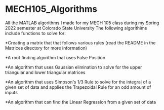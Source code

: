 # MECH105_Algorithms
All the MATLAB algorithms I made for my MECH 105 class during my Spring 2022 semester at Colorado State University
The following algorithims include functions to solve for:

*Creating a matrix that that follows various rules (read the README in the Matrices directory for more information)

*A root finding algorithm that uses False Position

*An algorithm that uses Gaussian elimination to solve for the upper triangular and lower triangular matrices

*An algorithm that uses Simpson's 1/3 Rule to solve for the integral of a given set of data and applies the Trapezoidal Rule for an odd amount of inputs

*An algorithm that can find the Linear Regression from a given set of data

